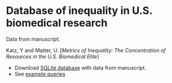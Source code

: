 Database of inequality in U.S. biomedical research
===================================

Data from manuscript:

Katz, Y and Matter, U. [*Metrics of Inequality: The Concentration of Resources in the U.S. Biomedical Elite*]

* Download [SQLite database](https://figshare.com/articles/Biomedical_Inequality_SQLite_database/5173261) with data from manuscript.
* See [example queries](examples.md)
